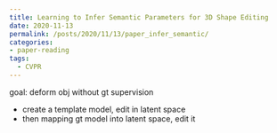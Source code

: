 ```yaml
---
title: Learning to Infer Semantic Parameters for 3D Shape Editing
date: 2020-11-13
permalink: /posts/2020/11/13/paper_infer_semantic/
categories:
- paper-reading
tags:
  - CVPR
---
```


goal: deform obj without gt supervision
- create a template model, edit in latent space
- then mapping gt model into latent space, edit it